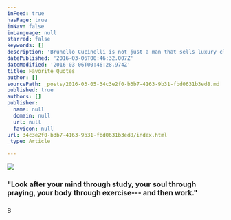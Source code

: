 ```yaml
---
inFeed: true
hasPage: true
inNav: false
inLanguage: null
starred: false
keywords: []
description: 'Brunello Cucinelli is not just a man that sells luxury clothes, but tries to live with a greater standard. I appreciate his sentiment in living and working with dignity. '
datePublished: '2016-03-06T00:46:32.007Z'
dateModified: '2016-03-06T00:46:28.974Z'
title: Favorite Quotes
author: []
sourcePath: _posts/2016-03-05-34c3e2f0-b3b7-4163-9b31-fbd0631b3ed8.md
published: true
authors: []
publisher:
  name: null
  domain: null
  url: null
  favicon: null
url: 34c3e2f0-b3b7-4163-9b31-fbd0631b3ed8/index.html
_type: Article

---
```

![](https://the-grid-user-content.s3-us-west-2.amazonaws.com/d5bdf003-9422-41ad-8bf5-86962e1c04f8.jpg)

### "Look after your mind through study, your soul through praying, your body through exercise--- and then work."

### 

B